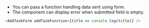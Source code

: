 - You can pass a function handling data sent using form.
- The component can display error when submitted field is empty.

```js
<AddTaskForm addTaskFunction={title => console.log(title)} />
```